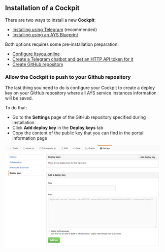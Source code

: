 ## Installation of a Cockpit

There are two ways to install a new **Cockpit**:

- [Installing using Telegram](using-Telegram.md) (recommended)
- [Installing using an AYS Blueprint](using-blueprint.md)


Both options requires some pre-installation preparation:

- [Configure Itsyou.online](prep/Itsyou.online/Itsyou-online.md)
- [Create a Telegram chatbot and get an HTTP API token for it](prep/Telegram/Telegram.md)
- [Create GitHub repository](prep/GitHub/GitHub.md)


### Allow the Cockpit to push to your Github repository

The last thing you need to do is configure your Cockpit to create a deploy key on your GitHub repository where all AYS service instances information will be saved.

To do that:
- Go to the **Settings** page of the GitHub repository specified during installation
- Click **Add deploy key** in the **Deploy keys** tab
- Copy the content of the public key that you can find in the portal information page

![](Add-a-deply-key.png)